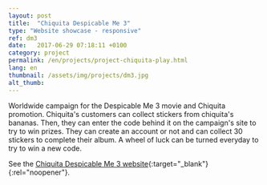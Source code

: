 ```yaml
---
layout: post
title:  "Chiquita Despicable Me 3"
type: "Website showcase - responsive"
ref: dm3
date:   2017-06-29 07:18:11 +0100
category: project
permalink: /en/projects/project-chiquita-play.html
lang: en
thumbnail: /assets/img/projects/dm3.jpg
alt_thumb: 
---
```


Worldwide campaign for the Despicable Me 3 movie and Chiquita promotion. 
Chiquita's customers can collect stickers from chiquita's bananas. Then, they can enter the code behind it on the campaign's site to try to win prizes. They can create an account or not and can collect 30 stickers to complete their album. A wheel of luck can be turned everyday to try to win a new code.

See the [Chiquita Despicable Me 3 website](http://play.chiquita.com/home "Chiquita Despicable Me 3 (new window)"){:target="_blank"}{:rel="noopener"}.

<img src="{{ site.baseurl }}/assets/img/projects/dm3_large.jpg" alt="" 
             srcset="{{ site.baseurl }}/assets/img/projects/dm3_medium.jpg 670w,
          {{ site.baseurl }}/assets/img/projects/dm3_large.jpg 1024w"
          sizes="(min-width:671px) 1024px"/> 
